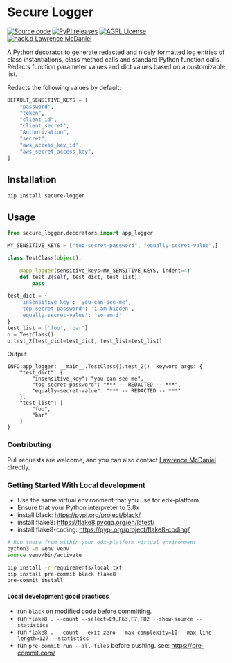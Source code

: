 # Secure Logger

[![Source code](https://img.shields.io/static/v1?logo=github&label=Git&style=flat-square&color=brightgreen&message=Source%20code)](https://github.com/lpm0073/secure-logger)
[![PyPI releases](https://img.shields.io/pypi/v/secure-logger?logo=python&logoColor=white)](https://pypi.org/project/secure-logger)
[![AGPL License](https://img.shields.io/github/license/overhangio/tutor.svg?style=flat-square)](https://www.gnu.org/licenses/agpl-3.0.en.html)
[![hack.d Lawrence McDaniel](https://img.shields.io/badge/hack.d-Lawrence%20McDaniel-orange.svg)](https://lawrencemcdaniel.com)

A Python decorator to generate redacted and nicely formatted log entries of class instantiations, class method calls and standard Python function calls. Redacts function parameter values and dict values based on a customizable list.

Redacts the following values by default:

```python
DEFAULT_SENSITIVE_KEYS = [
    "password",
    "token",
    "client_id",
    "client_secret",
    "Authorization",
    "secret",
    "aws_access_key_id",
    "aws_secret_access_key",
]
```

## Installation

```bash
pip install secure-logger
```

## Usage

```python
from secure_logger.decorators import app_logger

MY_SENSITIVE_KEYS = ["top-secret-password", "equally-secret-value",]

class TestClass(object):

    @app_logger(sensitive_keys=MY_SENSITIVE_KEYS, indent=4)
    def test_2(self, test_dict, test_list):
        pass

test_dict = {
    'insensitive_key': 'you-can-see-me',
    'top-secret-password': 'i-am-hidden',
    'equally-secret-value': 'so-am-i'
}
test_list = ['foo', 'bar']
o = TestClass()
o.test_2(test_dict=test_dict, test_list=test_list)
```

Output

```log
INFO:app_logger: __main__.TestClass().test_2()  keyword args: {
    "test_dict": {
        "insensitive_key": "you-can-see-me",
        "top-secret-password": "*** -- REDACTED -- ***",
        "equally-secret-value": "*** -- REDACTED -- ***"
    },
    "test_list": [
        "foo",
        "bar"
    ]
}
```

### Contributing

Pull requests are welcome, and you can also contact [Lawrence McDaniel](https://lawrencemcdaniel.com/contact) directly.

### Getting Started With Local development

- Use the same virtual environment that you use for edx-platform
- Ensure that your Python interpreter to 3.8x
- install black: <https://pypi.org/project/black/>
- install flake8: <https://flake8.pycqa.org/en/latest/>
- install flake8-coding: <https://pypi.org/project/flake8-coding/>

```bash
# Run these from within your edx-platform virtual environment
python3 -m venv venv
source venv/bin/activate

pip install -r requirements/local.txt
pip install pre-commit black flake8
pre-commit install
```

#### Local development good practices

- run `black` on modified code before committing.
- run `flake8 . --count --select=E9,F63,F7,F82 --show-source --statistics`
- run `flake8 . --count --exit-zero --max-complexity=10 --max-line-length=127 --statistics`
- run `pre-commit run --all-files` before pushing. see: <https://pre-commit.com/>
